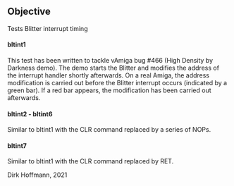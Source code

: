 ## Objective

Tests Blitter interrupt timing

#### bltint1

This test has been written to tackle vAmiga bug #466 (High Density by Darkness demo). The demo starts the Blitter and modifies the address of the interrupt handler shortly afterwards. On a real Amiga, the address modification is carried out before the Blitter interrupt occurs (indicated by a green bar). If a red bar appears, the modification has been carried out afterwards.

#### bltint2 - bltint6

Similar to bltint1 with the CLR command replaced by a series of NOPs.

#### bltint7

Similar to bltint1 with the CLR command replaced by RET.


Dirk Hoffmann, 2021